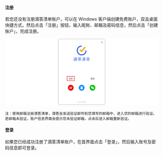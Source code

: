 #### 注册

若您还没有注册滴答清单账户，可以在 Windows 客户端创建免费账户，双击桌面快捷方式，然后点击「注册」按钮，输入昵称、邮箱及密码信息，然后点击「创建账户」，完成注册。

![winregister1](../../images/Windows/account/1.1.10.png)
  
	
	
`注：使用邮箱注册滴答清单，滴答会发送验证邮件到您填写的邮箱中，进入您的邮箱进行验证。若邮箱未验证，账户信息界面会提示您未验证邮箱，点击后进入邮箱重新验证。`

#### 登录

如果您已经成功注册了滴答清单账户，在首界面点击「登录」，然后输入账号及密码信息即可登录。

